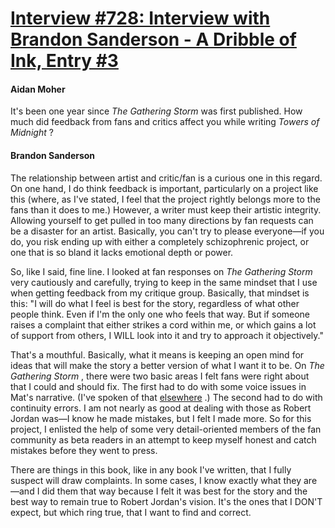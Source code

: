 # [Interview #728: Interview with Brandon Sanderson - A Dribble of Ink, Entry #3](https://www.theoryland.com/intvmain.php?i=728#3)

#### Aidan Moher

It's been one year since
*The Gathering Storm*
was first published. How much did feedback from fans and critics affect you while writing
*Towers of Midnight*
?

#### Brandon Sanderson

The relationship between artist and critic/fan is a curious one in this regard. On one hand, I do think feedback is important, particularly on a project like this (where, as I've stated, I feel that the project rightly belongs more to the fans than it does to me.) However, a writer must keep their artistic integrity. Allowing yourself to get pulled in too many directions by fan requests can be a disaster for an artist. Basically, you can't try to please everyone—if you do, you risk ending up with either a completely schizophrenic project, or one that is so bland it lacks emotional depth or power.

So, like I said, fine line. I looked at fan responses on
*The Gathering Storm*
very cautiously and carefully, trying to keep in the same mindset that I use when getting feedback from my critique group. Basically, that mindset is this: "I will do what I feel is best for the story, regardless of what other people think. Even if I'm the only one who feels that way. But if someone raises a complaint that either strikes a cord within me, or which gains a lot of support from others, I WILL look into it and try to approach it objectively."

That's a mouthful. Basically, what it means is keeping an open mind for ideas that will make the story a better version of what I want it to be. On
*The Gathering Storm*
, there were two basic areas I felt fans were right about that I could and should fix. The first had to do with some voice issues in Mat's narrative. (I've spoken of that
[elsewhere](http://www.theoryland.com/intvmain.php?i=516#14)
.) The second had to do with continuity errors. I am not nearly as good at dealing with those as Robert Jordan was—I know he made mistakes, but I felt I made more. So for this project, I enlisted the help of some very detail-oriented members of the fan community as beta readers in an attempt to keep myself honest and catch mistakes before they went to press.

There are things in this book, like in any book I've written, that I fully suspect will draw complaints. In some cases, I know exactly what they are—and I did them that way because I felt it was best for the story and the best way to remain true to Robert Jordan's vision. It's the ones that I DON'T expect, but which ring true, that I want to find and correct.

